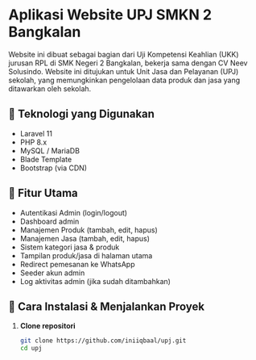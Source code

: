 # Aplikasi Website UPJ SMKN 2 Bangkalan

Website ini dibuat sebagai bagian dari Uji Kompetensi Keahlian (UKK) jurusan RPL di SMK Negeri 2 Bangkalan, bekerja sama dengan CV Neev Solusindo. Website ini ditujukan untuk Unit Jasa dan Pelayanan (UPJ) sekolah, yang memungkinkan pengelolaan data produk dan jasa yang ditawarkan oleh sekolah.

## 🔧 Teknologi yang Digunakan

- Laravel 11
- PHP 8.x
- MySQL / MariaDB
- Blade Template
- Bootstrap (via CDN)

## 🎯 Fitur Utama

- Autentikasi Admin (login/logout)
- Dashboard admin
- Manajemen Produk (tambah, edit, hapus)
- Manajemen Jasa (tambah, edit, hapus)
- Sistem kategori jasa & produk
- Tampilan produk/jasa di halaman utama
- Redirect pemesanan ke WhatsApp
- Seeder akun admin
- Log aktivitas admin (jika sudah ditambahkan)

## 💽 Cara Instalasi & Menjalankan Proyek

1. **Clone repositori**
   ```bash
   git clone https://github.com/iniiqbaal/upj.git
   cd upj
